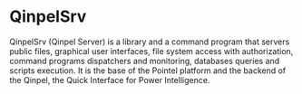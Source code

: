 # QinpelSrv

QinpelSrv (Qinpel Server) is a library and a command program that servers public files, graphical user interfaces, file system access with authorization, command programs dispatchers and monitoring, databases queries and scripts execution. It is the base of the Pointel platform and the backend of the Qinpel, the Quick Interface for Power Intelligence.
